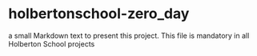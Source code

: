 # holbertonschool-zero_day

a small Markdown text to present this project. This file is mandatory in all Holberton School projects 

